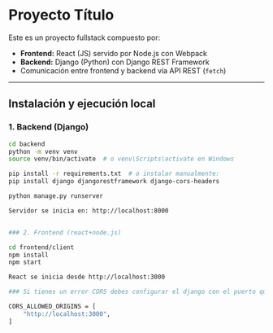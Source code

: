 # Proyecto Título

Este es un proyecto fullstack compuesto por:

-  **Frontend:** React (JS) servido por Node.js con Webpack
-  **Backend:** Django (Python) con Django REST Framework
-  Comunicación entre frontend y backend vía API REST (`fetch`)

---

## Instalación y ejecución local

### 1. Backend (Django)

```bash
cd backend
python -m venv venv
source venv/bin/activate  # o venv\Scripts\activate en Windows

pip install -r requirements.txt  # o instalar manualmente:
pip install django djangorestframework django-cors-headers

python manage.py runserver

Servidor se inicia en: http://localhost:8000


### 2. Frontend (react+node.js)

cd frontend/client
npm install
npm start

React se inicia desde http://localhost:3000

### Si tienes un error CORS debes configurar el django con el puerto que tienes en el backend

CORS_ALLOWED_ORIGINS = [
    "http://localhost:3000",
]


